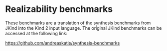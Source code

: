 # Realizability benchmarks

These benchmarks are a translation of the synthesis benchmarks from JKind into the Kind 2 input language. The original JKind benchmarks can be accessed at the following link:

https://github.com/andreaskatis/synthesis-benchmarks

